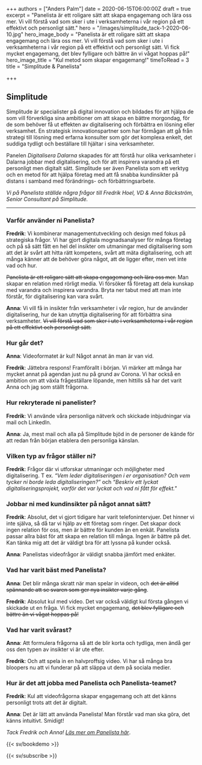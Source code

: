 +++
authors = ["Anders Palm"]
date = 2020-06-15T06:00:00Z
draft = true
excerpt = "Panelista är ett roligare sätt att skapa engagemang och lära oss mer. Vi vill förstå vad som sker i ute i verksamheterna i vår region på ett effektivt och personligt sätt."
hero = "/images/simplitude_tack-1-2020-06-10.jpg"
hero_image_body = "Panelista är ett roligare sätt att skapa engagemang och lära oss mer. Vi vill förstå vad som sker i ute i verksamheterna i vår region på ett effektivt och personligt sätt.  Vi fick mycket engagemang, det blev fylligare och bättre än vi vågat hoppas på!"
hero_image_title = "Kul metod som skapar engagemang!"
timeToRead = 3
title = "Simplitude & Panelista"

+++
## Simplitude

Simplitude är specialister på digital innovation och bildades för att hjälpa de som vill förverkliga sina ambitioner om att skapa en bättre morgondag, för de som behöver få ut effekten av digitalisering och förbättra en lösning eller verksamhet. En strategisk innovationspartner som har förmågan att gå från strategi till lösning med erfarna konsulter som gör det komplexa enkelt, det suddiga tydligt och beställare till hjältar i sina verksamheter. 

Panelen _Digitalisera Dalarna_ skapades för att förstå hur olika verksamheter i Dalarna jobbar med digitalisering, och för att inspirera varandra på ett personligt men digitalt sätt. Simplitude ser även Panelista som ett verktyg och en metod för att hjälpa företag med att få snabba kundinsikter på distans i samband med förändrings- och förbättringsarbete.

_Vi på Panelista ställde några frågor till Fredrik Hoel, VD & Anna Bäckström, Senior Consultant på Simplitude._

***

### Varför använder ni Panelista?

**Fredrik**: Vi kombinerar managementutveckling och design med fokus på strategiska frågor. Vi har gjort digitala mognadsanalyser för många företag och på så sätt fått en hel del insikter om utmaningar med digitalisering som att det är svårt att hitta rätt kompetens, svårt att mäta digitalisering, och att många känner att de behöver göra något, att de ligger efter, men vet inte vad och hur.

~~Panelista är ett roligare sätt att skapa engagemang och lära oss mer.~~ Man skapar en relation med rörligt media. Vi försöker få företag att dela kunskap med varandra och inspirera varandra. Bryta ner tabut med att man inte förstår, för digitalisering kan vara svårt.

**Anna**: Vi vill få in insikter från verksamheter i vår region, hur de använder digitalisering, hur de kan utnyttja digitalisering för att förbättra sina verksamheter. ~~Vi vill förstå vad som sker i ute i verksamheterna i vår region på ett effektivt och personligt sätt.~~

### Hur går det?

**Anna**:  Videoformatet är kul! Något annat än man är van vid.

**Fredrik**: Jättebra respons! Framförallt i början. Vi märker att många har mycket annat på agendan just nu på grund av Corona. Vi har också en ambition om att växla frågeställare löpande, men hittills så har det varit Anna och jag som ställt frågorna.

### Hur rekryterade ni panelister?

**Fredrik**: Vi använde våra personliga nätverk och skickade inbjudningar via mail och LinkedIn.

**Anna**: Ja, mest mail och alla på Simplitude bjöd in de personer de kände för att redan från början etablera den personliga känslan. 

### Vilken typ av frågor ställer ni?

**Fredrik**: Frågor där vi utforskar utmaningar och möjligheter med digitalisering. T ex. _“Vem leder digitaliseringen i er organisation? Och vem tycker ni borde leda digitaliseringen?”_ och _“Beskriv ett lyckat digitaliseringsprojekt, varför det var lyckat och vad ni fått för effekt."_ 

### Jobbar ni med kundinsikter på något annat sätt?

**Fredrik**: Absolut, det vi gjort tidigare har varit telefonintervjuer. Det hinner vi inte själva, så då tar vi hjälp av ett företag som ringer. Det skapar dock ingen relation för oss, men är bättre för kunden än en enkät. Panelista passar allra bäst för att skapa en relation till många. Ingen är bättre på det. Kan tänka mig att det är väldigt bra för att lyssna på kunder också.

**Anna**: Panelistas videofrågor är väldigt snabba jämfört med enkäter.

### Vad har varit bäst med Panelista?

**Anna**: Det blir många skratt när man spelar in videon, och ~~det är alltid spännande att se svaren som ger nya insikter varje gång~~.

**Fredrik**: Absolut kul med video. Det var också väldigt kul första gången vi skickade ut en fråga. Vi fick mycket engagemang, ~~det blev fylligare och bättre än vi vågat hoppas på!~~

### Vad har varit svårast?

**Anna**: Att formulera frågorna så att de blir korta och tydliga, men ändå ger oss den typen av insikter vi är ute efter. 

**Fredrik**: Och att spela in en halvproffsig video. Vi har så många bra bloopers nu att vi funderar på att släppa ut dem på sociala medier. 

### Hur är det att jobba med Panelista och Panelista-teamet?

**Fredrik**: Kul att videofrågorna skapar engagemang och att det känns personligt trots att det är digitalt.

**Anna**: Det är lätt att använda Panelista! Man förstår vad man ska göra, det känns intuitivt. Smidigt!

_Tack Fredrik och Anna!_ [_Läs mer om Panelista här_](https://panelista.com "Panelista").

{{< sv/bookdemo >}}

{{< sv/subscribe >}}